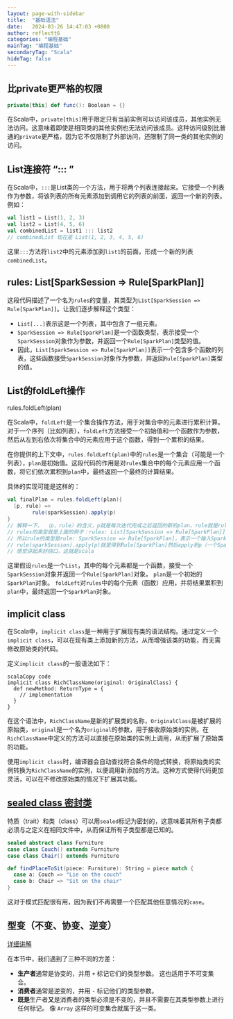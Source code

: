 ```yaml
---
layout: page-with-sidebar
title:  "基础语法"
date:   2024-03-26 14:47:03 +0800
author: reflectt6
categories: "编程基础"
mainTag: "编程基础"
secondaryTag: "Scala"
hideTag: false
---
```


## 比private更严格的权限

```scala
private[this] def func(): Boolean = {}
```

在Scala中，`private[this]`用于限定只有当前实例可以访问该成员，其他实例无法访问。这意味着即使是相同类的其他实例也无法访问该成员。这种访问级别比普通的`private`更严格，因为它不仅限制了外部访问，还限制了同一类的其他实例的访问。



## List连接符 “::: ”

在Scala中，`:::`是List类的一个方法，用于将两个列表连接起来。它接受一个列表作为参数，将该列表的所有元素添加到调用它的列表的前面，返回一个新的列表。例如：

```scala
val list1 = List(1, 2, 3)
val list2 = List(4, 5, 6)
val combinedList = list1 ::: list2
// combinedList 现在是 List(1, 2, 3, 4, 5, 6)
```

这里`:::`方法将`list2`中的元素添加到`list1`的前面，形成一个新的列表`combinedList`。



## rules: List[SparkSession => Rule[SparkPlan]]


这段代码描述了一个名为`rules`的变量，其类型为`List[SparkSession => Rule[SparkPlan]]`。让我们逐步解释这个类型：

- `List[...]`表示这是一个列表，其中包含了一组元素。
- `SparkSession => Rule[SparkPlan]`是一个函数类型，表示接受一个`SparkSession`对象作为参数，并返回一个`Rule[SparkPlan]`类型的值。
- 因此，`List[SparkSession => Rule[SparkPlan]]`表示一个包含多个函数的列表，这些函数接受`SparkSession`对象作为参数，并返回`Rule[SparkPlan]`类型的值。



## List的foldLeft操作

rules.foldLeft(plan)

在Scala中，`foldLeft`是一个集合操作方法，用于对集合中的元素进行累积计算。对于一个序列（比如列表），`foldLeft`方法接受一个初始值和一个函数作为参数，然后从左到右依次将集合中的元素应用于这个函数，得到一个累积的结果。

在你提供的上下文中，`rules.foldLeft(plan)`中的`rules`是一个集合（可能是一个列表），`plan`是初始值。这段代码的作用是对`rules`集合中的每个元素应用一个函数，将它们依次累积到`plan`中，最终返回一个最终的计算结果。

具体的实现可能是这样的：

```scala
val finalPlan = rules.foldLeft(plan){
  (p, rule) => 
  		rule(sparkSession).apply(p)
}
// 解释一下， （p，rule）的含义，p就是每次迭代完成之后返回的新的plan，rule就是rules中遍历出来的单个rule。
// rules的类型就是上面的例子：rules: List[SparkSession => Rule[SparkPlan]]
// 所以rule的类型是rule: SparkSession => Rule[SparkPlan]，表示一个输入SparkSession，返回一个Rule[SparkPlan]
// rule(sparkSession).apply(p)就是得到Rule[SparkPlan]然后apply到p（一个SparkPlan）上，得到新的SparkPlan对象，将这个对象返回作为下一轮迭代的新的p
// 感觉讲起来好绕口，这就是scala
```

这里假设`rules`是一个`List`，其中的每个元素都是一个函数，接受一个`SparkSession`对象并返回一个`Rule[SparkPlan]`对象。 `plan`是一个初始的`SparkPlan`对象。 `foldLeft`对`rules`中的每个元素（函数）应用，并将结果累积到`plan`中，最终返回一个`SparkPlan`对象。



## implicit class

在Scala中，`implicit class`是一种用于扩展现有类的语法结构。通过定义一个`implicit class`，可以在现有类上添加新的方法，从而增强该类的功能，而无需修改原始类的代码。

定义`implicit class`的一般语法如下：

```
scalaCopy code
implicit class RichClassName(original: OriginalClass) {
  def newMethod: ReturnType = {
    // implementation
  }
}
```

在这个语法中，`RichClassName`是新的扩展类的名称，`OriginalClass`是被扩展的原始类，`original`是一个名为`original`的参数，用于接收原始类的实例。在`RichClassName`中定义的方法可以直接在原始类的实例上调用，从而扩展了原始类的功能。

使用`implicit class`时，编译器会自动查找符合条件的隐式转换，将原始类的实例转换为`RichClassName`的实例，以便调用新添加的方法。这种方式使得代码更加灵活，可以在不修改原始类的情况下扩展其功能。



## [sealed class 密封类](https://docs.scala-lang.org/zh-cn/tour/pattern-matching.html#%E5%AF%86%E5%B0%81%E7%B1%BB)

特质（trait）和类（class）可以用`sealed`标记为密封的，这意味着其所有子类都必须与之定义在相同文件中，从而保证所有子类型都是已知的。

```scala
sealed abstract class Furniture
case class Couch() extends Furniture
case class Chair() extends Furniture

def findPlaceToSit(piece: Furniture): String = piece match {
  case a: Couch => "Lie on the couch"
  case b: Chair => "Sit on the chair"
}
```

这对于模式匹配很有用，因为我们不再需要一个匹配其他任意情况的`case`。



## 型变（不变、协变、逆变）

[详细讲解](https://docs.scala-lang.org/zh-cn/scala3/book/types-variance.html)

在本节中，我们遇到了三种不同的方差：

- **生产者**通常是协变的，并用 `+` 标记它们的类型参数。 这也适用于不可变集合。
- **消费者**通常是逆变的，并用 `-` 标记他们的类型参数。
- **既是**生产者**又**是消费者的类型必须是不变的，并且不需要在其类型参数上进行任何标记。 像 `Array` 这样的可变集合就属于这一类。
